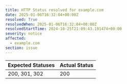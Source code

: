 ```yaml
---
title: HTTP Status resolved for example.com
date: 2025-01-06T16:32:04+00:00Z
resolved: True
resolvedWhen: 2025-01-06T16:32:04+00:00Z
resolvedStartTime: 2024-10-25T21:09:43.191474+00:00
severity: notice
affected:
  - example.com
section: issue
---
```


| Expected Statuses | Actual Status  |
|-------------------|----------------|
| 200, 301, 302 | 200 |
